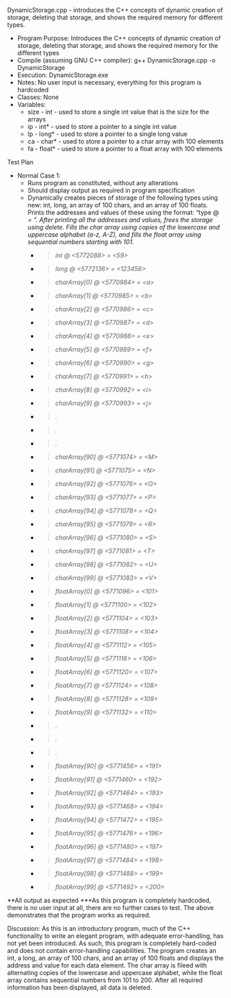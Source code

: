 DynamicStorage.cpp - introduces the C++ concepts of dynamic creation of storage, deleting that storage, and shows the required memory for different types.

- Program Purpose:
		Introduces the C++ concepts of dynamic creation of storage, deleting that
		storage, and shows the required memory for the different types
- Compile (assuming GNU C++ compiler): g++ DynamicStorage.cpp -o DynamicStorage
- Execution: DynamicStorage.exe
- Notes: No user input is necessary, everything for this program is hardcoded
- Classes: None
- Variables:
	- size - int - used to store a single int value that is the size for the arrays
	- ip - int* - used to store a pointer to a single int value
	- lp - long* - used to store a pointer to a single long value
	- ca - char* - used to store a pointer to a char array with 100 elements
	- fa - float* - used to store a pointer to a float array with 100 elements

Test Plan
- Normal Case 1:
	- Runs program as constituted, without any alterations
	- Should display output as required in program specification
	- Dynamically creates pieces of storage of the following types using new: int, long, an array of 100 chars, and an array of 100 floats. Prints the addresses and values of these using the format: “type @ <address>= <value>”. After printing all the addresses and values, frees the storage using delete. Fills the char array using copies of the lowercase and uppercase alphabet (a-z, A-Z), and fills the float array using sequential numbers starting with 101.
		- > int @ <5772088> = <59>
		- > long @ <5772136> = <123456>
		- > charArray[0] @ <5770984> = \<a\>
		- > charArray[1] @ <5770985> = \<b\>
		- > charArray[2] @ <5770986> = \<c\>
		- > charArray[3] @ <5770987> = \<d\>
		- > charArray[4] @ <5770988> = \<e\>
		- > charArray[5] @ <5770989> = \<f\>
		- > charArray[6] @ <5770990> = \<g\>
		- > charArray[7] @ <5770991> = \<h\>
		- > charArray[8] @ <5770992> = \<i\>
		- > charArray[9] @ <5770993> = \<j\>
		- > .
		- > .
		- > .
		- > charArray[90] @ <5771074> = \<M\>
		- > charArray[91] @ <5771075> = \<N\>
		- > charArray[92] @ <5771076> = \<O\>
		- > charArray[93] @ <5771077> = \<P\>
		- > charArray[94] @ <5771078> = \<Q\>
		- > charArray[95] @ <5771079> = \<R\>
		- > charArray[96] @ <5771080> = \<S\>
		- > charArray[97] @ <5771081> = \<T\>
		- > charArray[98] @ <5771082> = \<U\>
		- > charArray[99] @ <5771083> = \<V\>
		- > floatArray[0]  @ <5771096> = <101>
		- > floatArray[1]  @ <5771100> = <102>
		- > floatArray[2]  @ <5771104> = <103>
		- > floatArray[3]  @ <5771108> = <104>
		- > floatArray[4]  @ <5771112> = <105>
		- > floatArray[5]  @ <5771116> = <106>
		- > floatArray[6]  @ <5771120> = <107>
		- > floatArray[7]  @ <5771124> = <108>
		- > floatArray[8]  @ <5771128> = <109>
		- > floatArray[9]  @ <5771132> = <110>
		- > .
		- > .
		- > .
		- > floatArray[90]  @ <5771456> = <191>
		- > floatArray[91]  @ <5771460> = <192>
		- > floatArray[92]  @ <5771464> = <193>
		- > floatArray[93]  @ <5771468> = <194>
		- > floatArray[94]  @ <5771472> = <195>
		- > floatArray[95]  @ <5771476> = <196>
		- > floatArray[96]  @ <5771480> = <197>
		- > floatArray[97]  @ <5771484> = <198>
		- > floatArray[98]  @ <5771488> = <199>
		- > floatArray[99]  @ <5771492> = <200>

**All output as expected
***As this program is completely hardcoded, there is no user input at all, there are no
further cases to test.  The above demonstrates that the program works as required.

Discussion:
		As this is an introductory program, much of the C++ functionality to 
		write an elegant program, with adequate error-handling, has not yet been
		introduced.  As such, this program is completely hard-coded and does not
		contain error-handling capabilities.
		The program creates an int, a long, an array of 100 chars, and an array of
		100 floats and displays the address and value for each data element.
		The char array is fileed with alternating copies of the lowercase and
		uppercase alphabet, while the float array contains sequential numbers from
		101 to 200.
		After all required information has been displayed, all data is deleted.
